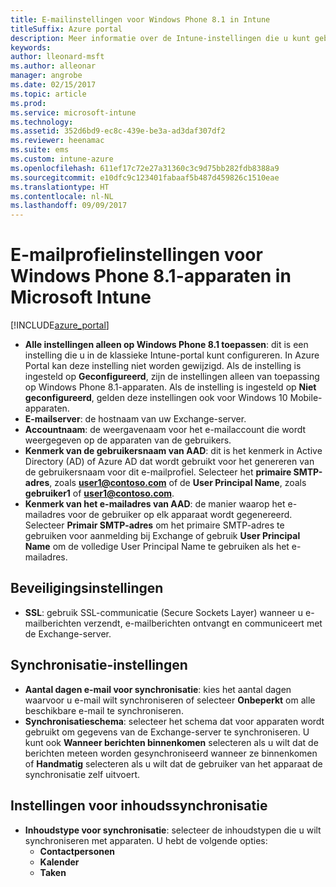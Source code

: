 ```yaml
---
title: E-mailinstellingen voor Windows Phone 8.1 in Intune
titleSuffix: Azure portal
description: Meer informatie over de Intune-instellingen die u kunt gebruiken om e-mailverbindingen op Windows Phone 8.1-apparaten te configureren.
keywords: 
author: lleonard-msft
ms.author: alleonar
manager: angrobe
ms.date: 02/15/2017
ms.topic: article
ms.prod: 
ms.service: microsoft-intune
ms.technology: 
ms.assetid: 352d6bd9-ec8c-439e-be3a-ad3daf307df2
ms.reviewer: heenamac
ms.suite: ems
ms.custom: intune-azure
ms.openlocfilehash: 611ef17c72e27a31360c3c9d75bb282fdb8388a9
ms.sourcegitcommit: e10dfc9c123401fabaaf5b487d459826c1510eae
ms.translationtype: HT
ms.contentlocale: nl-NL
ms.lasthandoff: 09/09/2017
---
```

# <a name="email-profile-settings-for-windows-phone-81-devices-in-microsoft-intune"></a>E-mailprofielinstellingen voor Windows Phone 8.1-apparaten in Microsoft Intune

[!INCLUDE[azure_portal](./includes/azure_portal.md)]


- **Alle instellingen alleen op Windows Phone 8.1 toepassen**: dit is een instelling die u in de klassieke Intune-portal kunt configureren. In Azure Portal kan deze instelling niet worden gewijzigd. Als de instelling is ingesteld op **Geconfigureerd**, zijn de instellingen alleen van toepassing op Windows Phone 8.1-apparaten. Als de instelling is ingesteld op **Niet geconfigureerd**, gelden deze instellingen ook voor Windows 10 Mobile-apparaten.
- **E-mailserver**: de hostnaam van uw Exchange-server.
- **Accountnaam**: de weergavenaam voor het e-mailaccount die wordt weergegeven op de apparaten van de gebruikers.
- **Kenmerk van de gebruikersnaam van AAD**: dit is het kenmerk in Active Directory (AD) of Azure AD dat wordt gebruikt voor het genereren van de gebruikersnaam voor dit e-mailprofiel. Selecteer het **primaire SMTP-adres**, zoals **user1@contoso.com** of de **User Principal Name**, zoals **gebruiker1** of **user1@contoso.com**.
- **Kenmerk van het e-mailadres van AAD**: de manier waarop het e-mailadres voor de gebruiker op elk apparaat wordt gegenereerd. Selecteer **Primair SMTP-adres** om het primaire SMTP-adres te gebruiken voor aanmelding bij Exchange of gebruik **User Principal Name** om de volledige User Principal Name te gebruiken als het e-mailadres.


## <a name="security-settings"></a>Beveiligingsinstellingen

- **SSL**: gebruik SSL-communicatie (Secure Sockets Layer) wanneer u e-mailberichten verzendt, e-mailberichten ontvangt en communiceert met de Exchange-server.



## <a name="synchronization-settings"></a>Synchronisatie-instellingen

- **Aantal dagen e-mail voor synchronisatie**: kies het aantal dagen waarvoor u e-mail wilt synchroniseren of selecteer **Onbeperkt** om alle beschikbare e-mail te synchroniseren.
- **Synchronisatieschema**: selecteer het schema dat voor apparaten wordt gebruikt om gegevens van de Exchange-server te synchroniseren. U kunt ook **Wanneer berichten binnenkomen** selecteren als u wilt dat de berichten meteen worden gesynchroniseerd wanneer ze binnenkomen of **Handmatig** selecteren als u wilt dat de gebruiker van het apparaat de synchronisatie zelf uitvoert.

## <a name="content-sync-settings"></a>Instellingen voor inhoudssynchronisatie

- **Inhoudstype voor synchronisatie**: selecteer de inhoudstypen die u wilt synchroniseren met apparaten. U hebt de volgende opties:
    - **Contactpersonen**
    - **Kalender**
    - **Taken**
